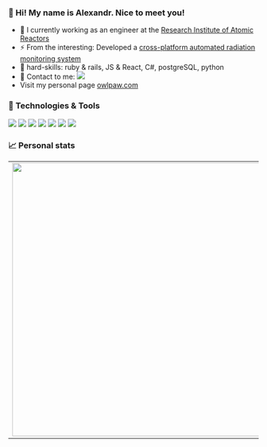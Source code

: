 ### 👋 Hi! My name is Alexandr. Nice to meet you!

- 🔭 I currently working as an engineer at the [Research Institute of Atomic Reactors](http://niiar.ru/)
- ⚡ From the interesting: Developed a [cross-platform automated radiation monitoring system](https://github.com/digital-armstrong/)
- :muscle: hard-skills: ruby & rails, JS & React, C#, postgreSQL, python
- 💬 Contact to me: <a href="https://mailhide.io/e/RgbGUFyo"><img src="https://img.shields.io/badge/email-reveal-2a8?style=flat-square&logo=gmail&logoColor=white&color=5194f0" /></a>
- Visit my personal page <a href="https://owlpaw.com/" target="_blank">owlpaw.com</a>

### 🔧 Technologies & Tools
![](https://img.shields.io/badge/Ruby-informational?style=flat-square&logo=ruby&logoColor=white&color=701516)
![](https://img.shields.io/badge/Ruby%20on%20Rails-informational?style=flat-square&logo=rubyonrails&logoColor=white&color=701516)
![](https://img.shields.io/badge/C%23-informational?style=flat-square&logo=c-sharp&logoColor=white&color=178600)
![](https://img.shields.io/badge/netcore-informational?style=flat-square&logo=dotnet&logoColor=white&color=178600)
![](https://img.shields.io/badge/ReactJS-informational?style=flat-square&logo=react&logoColor=black&color=f1e05a)
![](https://img.shields.io/badge/Python-informational?style=flat-square&logo=python&logoColor=white&color=3572a5)
![](https://img.shields.io/badge/PostgreSQL-informational?style=flat-square&logo=postgreSQL&logoColor=white&color=5194f0)

### 📈 Personal stats
<p align="center">
  <table>
    <tr>
    <td><img width="550px" align="left" src="https://github-readme-stats.vercel.app/api?username=owlscatcher&hide_rank=true&hide_border=true&count_private=true&layout=compact&hide_title=true&show_icons=true&theme=dark&icon_color=5194f0&bg_color=0d1117" /></td>
    <td><img width="550px" src="https://github-readme-stats.vercel.app/api/top-langs?username=owlscatcher&exclude_repo=owlscatcher.github.io&layout=compact&hide_border=true&hide_title=true&theme=dark&icon_color=5194f0&bg_color=0d1117" /></td>
    </tr>
  </table>
</p>
